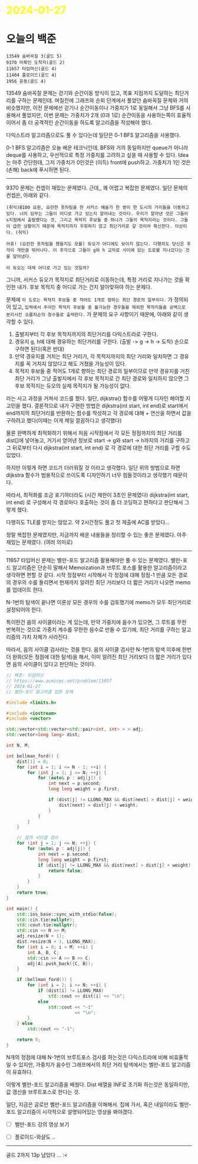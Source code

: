 # <span style="color:yellow">2024-01-27</span>

# 오늘의 백준
```
13549 숨바꼭질 3(골드 5)
9370 미확인 도착지(골드 2)
11657 타임머신(골드 4)
11404 플로이드(골드 4)
1956 운동(골드 4)
```


13549 숨바꼭질 문제는 걷기와 순간이동 방식이 있고, 목표 지점까지 도달하는 최단거리를 구하는 문제인데.
며칠전에 그래프와 순회 단계에서 풀었던 숨바꼭질 문제와 거의 비슷했지만, 이전 문제에선 걷기나 순간이동이나 가중치가 1로 동일해서 그냥 BFS를 사용해서 풀었지만, 이번 문제는 가중치가 2개 (0과 1로) 순간이동을 사용하는쪽이 효율적이어서 좀 더 공격적인 순간이동을 하도록 알고리즘을 작성해야 했다.

다익스트라 알고리즘으로도 풀 수 있다는데 일단은 0-1 BFS 알고리즘을 사용했다.

0-1 BFS 알고리즘은 오늘 배운 테크닉인데, BFS와 거의 동일하지만 queue가 아니라 deque를 사용하고, 우선적으로 특정 가중치를 고려하고 싶을 때 사용할 수 있다.
Idea는 아주 간단한데, 그저 가중치가 0인것은 (이득) front에 push하고. 가중치가 1인 것은(손해) back에 푸시하면 된다.

- - -

9370 문제는 컨셉이 재밌는 문제였다. 근데,, 꽤 어렵고 복잡한 문제였다.
일단 문제의 컨셉은, 아래와 같다.

```9370
(취익)B100 요원, 요란한 옷차림을 한 서커스 예술가 한 쌍이 한 도시의 거리들을 이동하고 있다. 너의 임무는 그들이 어디로 가고 있는지 알아내는 것이다. 우리가 알아낸 것은 그들이 s지점에서 출발했다는 것, 그리고 목적지 후보들 중 하나가 그들의 목적지라는 것이다. 그들이 급한 상황이기 때문에 목적지까지 우회하지 않고 최단거리로 갈 것이라 확신한다. 이상이다. (취익)

어휴! (요란한 옷차림을 했을지도 모를) 듀오가 어디에도 보이지 않는다. 다행히도 당신은 후각이 개만큼 뛰어나다. 이 후각으로 그들이 g와 h 교차로 사이에 있는 도로를 지나갔다는 것을 알아냈다.

이 듀오는 대체 어디로 가고 있는 것일까?
```

그니까, 서커스 듀오가 목적지로 최단거리로 이동하는데, 특정 거리로 지나가는 것을 확인한 내가. 후보 목적지 중 어디로 가는 건지 알아맞혀야 하는 문제다.

문제에 ``이 도로는 목적지 후보들 중 적어도 1개로 향하는 최단 경로의 일부이다.`` 가 정의되어 있고, ``입력에서 주어진 목적지 후보들 중 불가능한 경우들을 제외한 목적지들을 공백으로 분리시킨 오름차순의 정수들로 출력한다.`` 가 문제의 요구 사항이기 때문에, 아래와 같이 생각할 수 있다.

1. 출발지부터 각 후보 목적지까지의 최단거리를 다익스트라로 구한다.
2. 경유지 g, h에 대해 경유하는 최단거리를 구한다. (출발 -> g -> h -> 도착) 순으로 구하면 된다(혹은 반대)
3. 만약 경유지를 거치는 최단 거리가, 각 목적지까지의 최단 거리와 일치하면 그 경유지를 꼭 거치지 않았다고 해도 거쳤을 가능성이 있다.
4. 목적지 후보들 중 적어도 1개로 향하는 최단 경로의 일부이므로 만약 경유지를 거친 최단 거리가 그냥 출발지에서 각 후보 목적지로 간 최단 경로와 일치하지 않으면 그 후보 목적지는 듀오의 실제 목적지가 될 가능성이 없다.

라는 사고 과정을 거쳐서 코드를 짰다.
일단, dijkstra() 함수를 어떻게 디자인 해야할 지 고민을 했다.
결론적으로 내가 구현한 방법은 dijkstra(int start, int end)로 start에서 end까지의 최단거리를 반환하는 함수를 작성하고
각 경로에 대해 + 연산을 하면서 값을 구하려고 했다(이때는 이게 제일 깔끔하다고 생각했다)

물론 완벽하게 최적화하기 위해서 처음 시작점에서 각 모든 정점까지의 최단 거리를 dist\[\]에 넣어놓고, 거기서 얻어낸 정보로 start -> g와 start -> h까지의 거리를 구하고 그 뒤로부터 다시 dijkstra(int start, int end) 로 각 경로에 대한 최단 거리를 구할 수도 있었다.

하지만 이렇게 하면 코드가 더러워질 것 이라고 생각했다. 일단 위의 방법으로 하면 dijkstra 함수가 범용적으로 쓰이도록 디자인하기 너무 힘들것이라고 생각했기 때문이다.

따라서, 최적화를 조금 포기하더라도 (시간 제한이 3초인 문제였다)
dijkstra(int start, int end) 로 구성해서 각 경로마다 호출하는 것이 좀 더 코딩하고 편하다고 판단해서 그렇게 했다.

다행히도 TLE를 받지는 않았고. 약 2시간정도 풀고 첫 제출에 AC를 받았다...

정말 복잡한 문제였지만, 지금까지 배운 내용들을 정리할 수 있는 좋은 문제였다. 아주 재밌는 문제였다. (여러 의미로)

- - -

11657 타임머신 문제는 벨만-포드 알고리즘 활용해야만 풀 수 있는 문제였다.
벨만-포드 알고리즘은 단순히 말해서 Memoization과 브루트 포스를 활용한 알고리즘이라고 생각하면 편할 것 같다. 시작 정점부터 시작해서 각 정점에 대해 정점-1 만큼 모든 경로의 경우의 수를 돌리면서 현재까지 알려진 최단 거리보다 더 짧은 거리가 나오면 memo를 업데이트 한다.


N-1번의 탐색이 끝나면 이론상 모든 경우의 수를 검토했기에 memo가 모두 최단거리로 설정되어야 한다.

특이한건 음의 사이클이라는 게 있는데, 만약 가중치에 음수가 있으면, 그 루트를 무한 반복하는 것으로 가중치 계수를 무한한 음수로 만들 수 있기에, 최단 거리를 구하는 알고리즘의 가치 자체가 사라진다.

따라서, 음의 사이클 검사라는 것을 한다.
음의 사이클 검사란 N-1번의 탐색 이후에 한번 더 완화(모든 정점에 대한 탐색)을 해서, 이미 알려진 최단 거리보다 더 짧은 거리가 있다면 음의 사이클이 있다고 판단하는 것이다.

```cpp
// 백준: 타임머신
// https://www.acmicpc.net/problem/11657
// 2024-01-27
// 벨만-포드 알고리즘 입문 문제

#include <limits.h>

#include <iostream>
#include <vector>

std::vector<std::vector<std::pair<int, int> > > adj;
std::vector<long long> dist;

int N, M;

int bellman_ford() {
    dist[1] = 0;
    for (int i = 1; i <= N - 1; ++i) {
        for (int j = 1; j <= N; ++j) {
            for (auto& p : adj[j]) {
                int next = p.second;
                long long weight = p.first;

                if (dist[j] != LLONG_MAX && dist[next] > dist[j] + weight) {
                    dist[next] = dist[j] + weight;
                }
            }
        }
    }

    // 음의 사이클 검사
    for (int j = 1; j <= N; ++j) {
        for (auto& p : adj[j]) {
            int next = p.second;
            long long weight = p.first;
            if (dist[j] != LLONG_MAX && dist[next] > dist[j] + weight) {
                return false;
            }
        }
    }
    return true;
}

int main() {
    std::ios_base::sync_with_stdio(false);
    std::cin.tie(nullptr);
    std::cout.tie(nullptr);
    std::cin >> N >> M;
    adj.resize(N + 1);
    dist.resize(N + 1, LLONG_MAX);
    for (int i = 0; i < M; ++i) {
        int A, B, C;
        std::cin >> A >> B >> C;
        adj[A].push_back({C, B});
    }

    if (bellman_ford()) {
        for (int i = 2; i <= N; ++i) {
            if (dist[i] != LLONG_MAX)
                std::cout << dist[i] << "\n";
            else
                std::cout << "-1"
                          << "\n";
        }
    } else
        std::cout << "-1";

    return 0;
}
```

N개의 정점에 대해 N-1번의 브루트포스 검사를 하는것은 다익스트라에 비해 비효율적일 수 있지만, 가중치가 음수인 그래프에서의 최단 거리 탐색에서는 벨만-포드 알고리즘이 유효하다.

이렇게 벨만-포드 알고리즘을 배웠다.
Dist 배열을 INF로 초기화 하는것은 동일하지만, 값 갱신을 브루트포스로 한다는 것.

일단, 지금은 글로만 벨만-포드 알고리즘을 이해해서. 집에 가서, 혹은 내일이라도 벨만-포드 알고리즘이 시각적으로 설명되어있는 영상을 봐야겠다.

- [ ] 벨만-포드 강의 영상 보기
- [ ] 플로이드-와샬도 ..


- - -

골드 2까지 13p 남았다 ... :<

